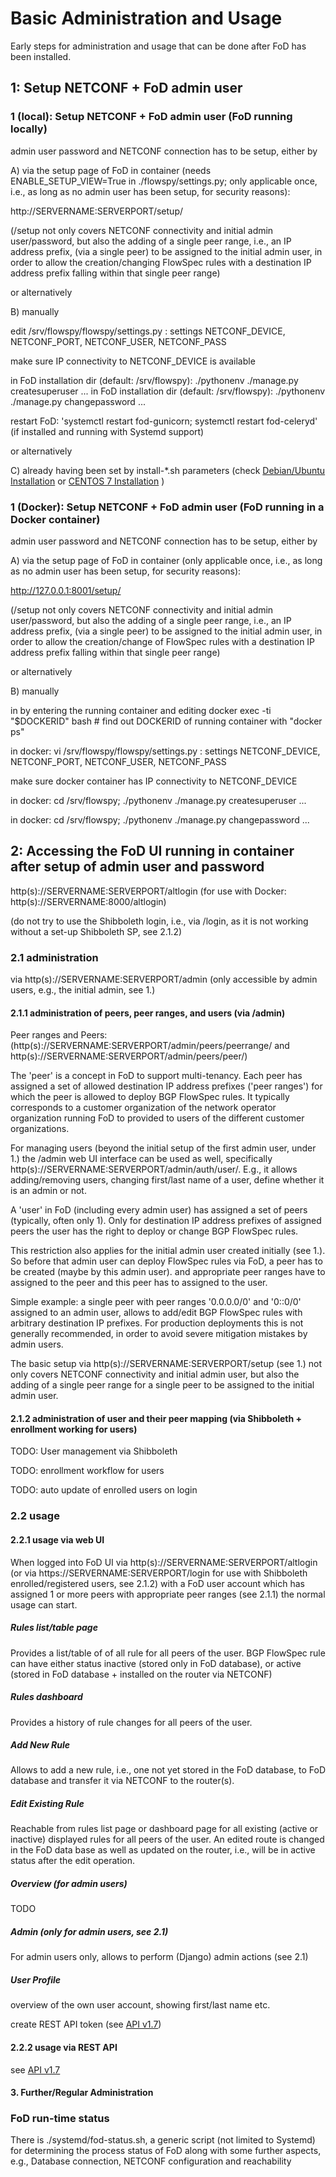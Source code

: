 # Basic Administration and Usage

Early steps for administration and usage that can be done after FoD has been installed.

## 1: Setup NETCONF + FoD admin user 

### 1 (local): Setup NETCONF + FoD admin user (FoD running locally)

admin user password and NETCONF connection has to be setup, 
either by

A) via the setup page of FoD in container
(needs ENABLE_SETUP_VIEW=True in ./flowspy/settings.py; 
only applicable once, i.e., as long as no admin user has been setup, for security reasons):

http://SERVERNAME:SERVERPORT/setup/

(/setup not only covers NETCONF connectivity and initial admin user/password, 
but also the adding of a single peer range, i.e., an IP address prefix, (via a single peer)
to be assigned to the initial admin user,
in order to allow the creation/changing FlowSpec rules with a destination IP address prefix
falling within that single peer range)

or alternatively

B) manually

edit /srv/flowspy/flowspy/settings.py : settings NETCONF_DEVICE, NETCONF_PORT, NETCONF_USER, NETCONF_PASS

make sure IP connectivity to NETCONF_DEVICE is available

in FoD installation dir (default: /srv/flowspy): ./pythonenv ./manage.py createsuperuser ...
in FoD installation dir (default: /srv/flowspy): ./pythonenv ./manage.py changepassword ...

restart FoD: 'systemctl restart fod-gunicorn; systemctl restart fod-celeryd' (if installed and running with Systemd support)

or alternatively

C) already having been set by install-\*.sh parameters (check [Debian/Ubuntu Installation](../installation/v1.7/debian_ubuntu.md) or [CENTOS 7 Installation](../installation/v1.7/centos.md) )

### 1 (Docker): Setup NETCONF + FoD admin user (FoD running in a Docker container)

admin user password and NETCONF connection has to be setup, 
either by

A) via the setup page of FoD in container
(only applicable once, i.e., as long as no admin user has been setup, for security reasons):

http://127.0.0.1:8001/setup/

(/setup not only covers NETCONF connectivity and initial admin user/password, 
but also the adding of a single peer range, i.e., an IP address prefix, (via a single peer)
to be assigned to the initial admin user,
in order to allow the creation/change of FlowSpec rules with a destination IP address prefix
falling within that single peer range)

or alternatively

B) manually

in by entering the running container and editing
docker exec -ti "$DOCKERID" bash # find out DOCKERID of running container with "docker ps"

in docker: vi /srv/flowspy/flowspy/settings.py : settings NETCONF_DEVICE, NETCONF_PORT, NETCONF_USER, NETCONF_PASS

make sure docker container has IP connectivity to NETCONF_DEVICE

in docker: cd /srv/flowspy; ./pythonenv ./manage.py createsuperuser ...

in docker: cd /srv/flowspy; ./pythonenv ./manage.py changepassword ...

## 2: Accessing the FoD UI running in container after setup of admin user and password

http(s)://SERVERNAME:SERVERPORT/altlogin
(for use with Docker: http(s)://SERVERNAME:8000/altlogin)

(do not try to use the Shibboleth login, i.e., via /login, as it is not working without a set-up Shibboleth SP, see 2.1.2)

### 2.1 administration 

via http(s)://SERVERNAME:SERVERPORT/admin (only accessible by admin users, e.g., the initial admin, see 1.)

#### 2.1.1 administration of peers, peer ranges, and users (via /admin)

Peer ranges and Peers:
(http(s)://SERVERNAME:SERVERPORT/admin/peers/peerrange/ and http(s)://SERVERNAME:SERVERPORT/admin/peers/peer/)

The 'peer' is a concept in FoD to support multi-tenancy.
Each peer has assigned a set of allowed destination IP address prefixes ('peer ranges')
for which the peer is allowed to deploy BGP FlowSpec rules.
It typically corresponds to a customer organization of the network operator organization running FoD
to provided to users of the different customer organizations.

For managing users (beyond the initial setup of the first admin user, under 1.) the /admin web UI interface can be used
as well, specifically http(s)://SERVERNAME:SERVERPORT/admin/auth/user/.
E.g., it allows adding/removing users, changing first/last name of a user, define whether it is an admin or not.

A 'user' in FoD (including every admin user) has assigned a set of peers (typically, often only 1).
Only for destination IP address prefixes of assigned peers the user has the right to
deploy or change BGP FlowSpec rules.

This restriction also applies for the initial admin user created initially (see 1.).
So before that admin user can deploy FlowSpec rules via FoD, a peer has to be created (maybe by this admin user).
and appropriate peer ranges have to assigned to the peer
and this peer has to assigned to the user.

Simple example: a single peer with peer ranges '0.0.0.0/0' and '0::0/0' assigned to an admin user, 
allows to add/edit BGP FlowSpec rules with arbitrary destination IP prefixes.
For production deployments this is not generally recommended, 
in order to avoid severe mitigation mistakes by admin users.

The basic setup via http(s)://SERVERNAME:SERVERPORT/setup (see 1.)
not only covers NETCONF connectivity and initial admin user, but also the adding of a single peer range for a single peer
to be assigned to the initial admin user.

#### 2.1.2 administration of user and their peer mapping (via Shibboleth + enrollment working for users)

TODO: User management via Shibboleth

TODO: enrollment workflow for users 

TODO: auto update of enrolled users on login

### 2.2 usage

#### 2.2.1 usage via web UI

When logged into FoD UI via
http(s)://SERVERNAME:SERVERPORT/altlogin
(or via https://SERVERNAME:SERVERPORT/login for use with Shibboleth enrolled/registered users, see 2.1.2)
with a FoD user account which has assigned 1 or more peers with appropriate peer ranges (see 2.1.1)
the normal usage can start.

##### Rules list/table page

Provides a list/table of of all rule for all peers of the user.
BGP FlowSpec rule can have either status inactive (stored only in FoD database),
or active (stored in FoD database + installed on the router via NETCONF)

##### Rules dashboard

Provides a history of rule changes for all peers of the user.

##### Add New Rule

Allows to add a new rule, i.e., one not yet stored in the FoD database,
to FoD database and transfer it via NETCONF to the router(s).

##### Edit Existing Rule

Reachable from rules list page or dashboard page for all existing (active or inactive) displayed rules
for all peers of the user.
An edited route is changed in the FoD data base as well as updated on the router,
i.e., will be in active status after the edit operation.

##### Overview (for admin users)

TODO

##### Admin (only for admin users, see 2.1)

For admin users only, allows to perform (Django) admin actions (see 2.1)

##### User Profile

overview of the own user account, showing first/last name etc.

create REST API token (see [API v1.7](../api/api-v1.7.md))

#### 2.2.2 usage via REST API

see [API v1.7](../api/api-v1.7.md)

#### 3. Further/Regular Administration

### FoD run-time status 

There is ./systemd/fod-status.sh, a generic script (not limited to Systemd) for determining the process status of FoD along with some further aspects, e.g., Database connection, NETCONF configuration and reachability


